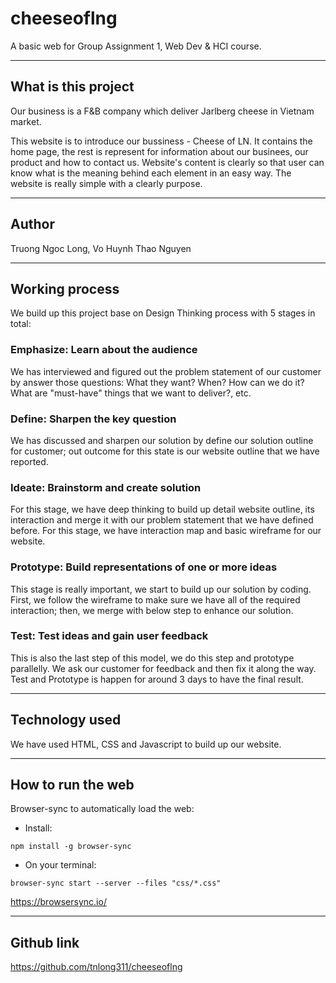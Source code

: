 # cheeseoflng
A basic web for Group Assignment 1, Web Dev &amp; HCI course. 

---

## What is this project

Our business is a F&B company which deliver Jarlberg cheese in Vietnam market.

This website is to introduce our bussiness - Cheese of LN. It contains the home page, the rest is represent for information about our businees, our product and how to contact us. Website's content is clearly so that user can know what is the meaning behind each element in an easy way. The website is really simple with a clearly purpose.

---

## Author
Truong Ngoc Long, Vo Huynh Thao Nguyen

---

## Working process

We build up this project base on Design Thinking process with 5 stages in total: 

### Emphasize: Learn about the audience

We has interviewed and figured out the problem statement of our customer by answer those questions: What they want? When? How can we do it? What are "must-have" things that we want to deliver?, etc.

### Define: Sharpen the key question

We has discussed and sharpen our solution by define our solution outline for customer; out outcome for this state is our website outline that we have reported.

### Ideate: Brainstorm and create solution

For this stage, we have deep thinking to build up detail website outline, its interaction and merge it with our problem statement that we have defined before. For this stage, we have interaction map and basic wireframe for our website.

### Prototype: Build representations of one or more ideas

This stage is really important, we start to build up our solution by coding. First, we follow the wireframe to make sure we have all of the required interaction; then, we merge with below step to enhance our solution.

### Test: Test ideas and gain user feedback

This is also the last step of this model, we do this step and prototype parallelly. We ask our customer for feedback and then fix it along the way. Test and Prototype is happen for around 3 days to have the final result.

---

## Technology used

We have used HTML, CSS and Javascript to build up our website.

---

## How to run the web
Browser-sync to automatically load the web:
- Install:
```
npm install -g browser-sync
```
- On your terminal:
```
browser-sync start --server --files "css/*.css"
```
https://browsersync.io/

---

## Github link
https://github.com/tnlong311/cheeseoflng
